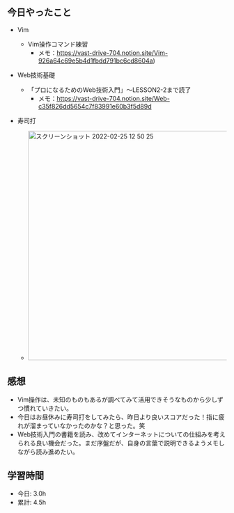 ## 今日やったこと
- Vim
  - Vim操作コマンド練習
    - メモ：https://vast-drive-704.notion.site/Vim-926a64c69e5b4d1fbdd791bc6cd8604a)

- Web技術基礎
  - 「プロになるためのWeb技術入門」〜LESSON2-2まで読了
    - メモ：https://vast-drive-704.notion.site/Web-c35f826dd5654c7f83991e60b3f5d89d

- 寿司打
  - <img width="527" alt="スクリーンショット 2022-02-25 12 50 25" src="https://user-images.githubusercontent.com/89694959/155735948-d98d974a-7eea-4ec8-8fe1-ffe6821a7f4b.png">

## 感想
- Vim操作は、未知のものもあるが調べてみて活用できそうなものから少しずつ慣れていきたい。
- 今日はお昼休みに寿司打をしてみたら、昨日より良いスコアだった！指に疲れが溜まっていなかったのかな？と思った。笑
- Web技術入門の書籍を読み、改めてインターネットについての仕組みを考えられる良い機会だった。まだ序盤だが、自身の言葉で説明できるようメモしながら読み進めたい。

## 学習時間
- 今日: 3.0h
- 累計: 4.5h
